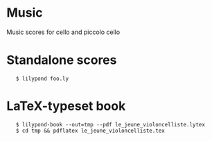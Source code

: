 # Music

Music scores for cello and piccolo cello

# Standalone scores

       $ lilypond foo.ly

# LaTeX-typeset book

       $ lilypond-book --out=tmp --pdf le_jeune_violoncelliste.lytex
       $ cd tmp && pdflatex le_jeune_violoncelliste.tex
